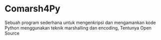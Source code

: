 # Comarsh4Py
Sebuah program sederhana untuk mengenkripsi dan mengamankan kode Python menggunakan teknik marshalling dan encoding, Tentunya Open Source
